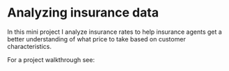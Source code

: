 # Analyzing insurance data

In this mini project I analyze insurance rates to help insurance agents get a better understanding of what price to take based on customer characteristics. 

For a project walkthrough see: 

